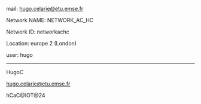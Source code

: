 mail: hugo.celarie@etu.emse.fr

Network NAME: NETWORK_AC_HC

Network ID: networkachc

Location: europe 2 (London)

user: hugo

-----

HugoC

hugo.celarie@etu.emse.fr

hCaC@IOT@24